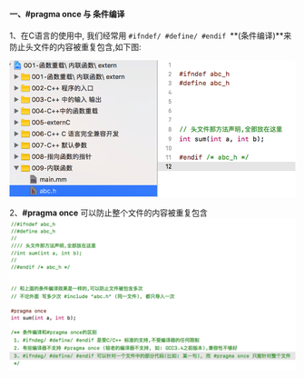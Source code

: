 #### 一、#pragma once 与 条件编译

1、在C语言的使用中, 我们经常用 `#ifndef/ #define/ #endif `**(条件编译)**来防止头文件的内容被重复包含,如下图:

![](/assets/Snip20190112_5.png)

2、**#pragma once** 可以防止整个文件的内容被重复包含
![](/assets/Snip20190112_8.png)
